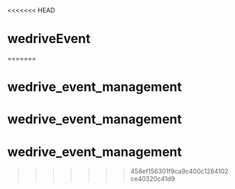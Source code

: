 <<<<<<< HEAD
# wedriveEvent
=======
# wedrive_event_management
# wedrive_event_management
# wedrive_event_management
>>>>>>> 458ef156301f9ca9c400c1284102ce40320c41d9
